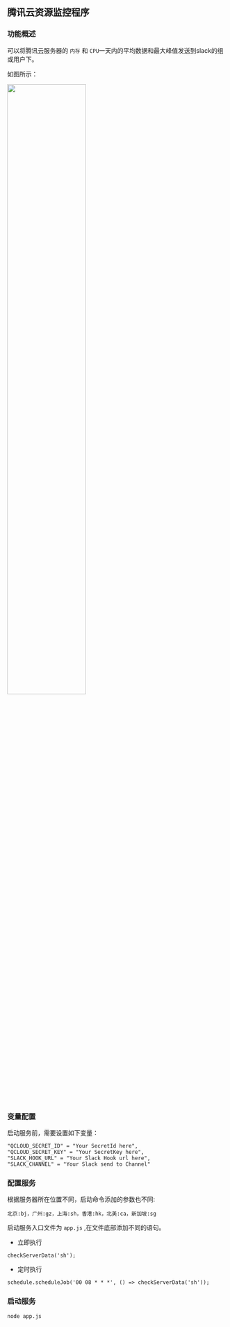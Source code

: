 ## 腾讯云资源监控程序

### 功能概述

可以将腾讯云服务器的 `内存` 和 `CPU`一天内的平均数据和最大峰值发送到slack的组或用户下。

如图所示：

<img src="http://oe1qcatok.bkt.clouddn.com/20170428149337619684645.png" width="60%" height="60%">


### 变量配置

启动服务前，需要设置如下变量：

```
"QCLOUD_SECRET_ID" = "Your SecretId here",
"QCLOUD_SECRET_KEY" = "Your SecretKey here",
"SLACK_HOOK_URL" = "Your Slack Hook url here",
"SLACK_CHANNEL" = "Your Slack send to Channel"
```

### 配置服务

根据服务器所在位置不同，启动命令添加的参数也不同:

```
北京:bj，广州:gz，上海:sh，香港:hk，北美:ca，新加坡:sg
```

启动服务入口文件为 `app.js` ,在文件底部添加不同的语句。

- 立即执行

```
checkServerData('sh');  
```

- 定时执行

```
schedule.scheduleJob('00 08 * * *', () => checkServerData('sh'));
```

### 启动服务

```
node app.js
```
